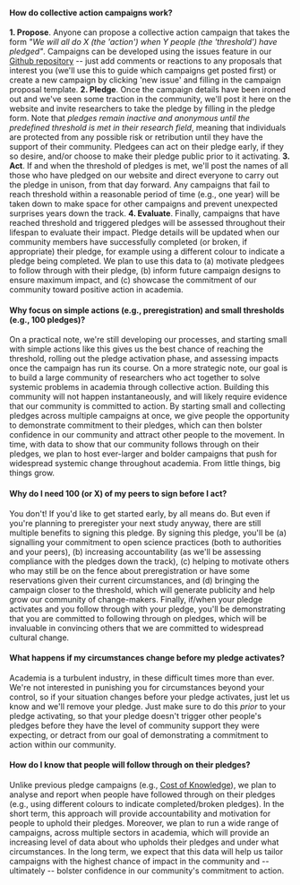 #### How do collective action campaigns work?
**1. Propose**. Anyone can propose a collective action campaign that takes the form *"We will all do X (the 'action') when Y people (the 'threshold') have pledged"*. Campaigns can be developed using the issues feature in our [Github repository](https://github.com/freeourknowledge/website/issues) -- just add comments or reactions to any proposals that interest you (we'll use this to guide which campaigns get posted first) or create a new campaign by clicking 'new issue' and filling in the campaign proposal template. 
**2. Pledge**. Once the campaign details have been ironed out and we've seen some traction in the community, we'll post it here on the website and invite researchers to take the pledge by filling in the pledge form. Note that *pledges remain inactive and anonymous until the predefined threshold is met in their research field*, meaning that individuals are protected from any possible risk or retribution until they have the support of their community. Pledgees can act on their pledge early, if they so desire, and/or choose to make their pledge public prior to it activating.
**3. Act**. If and when the threshold of pledges is met, we'll post the names of all those who have pledged on our website and direct everyone to carry out the pledge in unison, from that day forward. Any campaigns that fail to reach threshold within a reasonable period of time (e.g., one year) will be taken down to make space for other campaigns and prevent unexpected surprises years down the track.
**4. Evaluate**. Finally, campaigns that have reached threshold and triggered pledges will be assessed throughout their lifespan to evaluate their impact. Pledge details will be updated when our community members have successfully completed (or broken, if appropriate) their pledge, for example using a different colour to indicate a pledge being completed. We plan to use this data to (a) motivate pledgees to follow through with their pledge, (b) inform future campaign designs to ensure maximum impact, and (c) showcase the commitment of our community toward positive action in academia.

#### Why focus on simple actions (e.g., preregistration) and small thresholds (e.g., 100 pledges)? 
On a practical note, we're still developing our processes, and starting small with simple actions like this gives us the best chance of reaching the threshold, rolling out the pledge activation phase, and assessing impacts once the campaign has run its course. On a more strategic note, our goal is to build a large community of researchers who act together to solve systemic problems in academia through collective action. Building this community will not happen instantaneously, and will likely require evidence that our community is committed to action. By starting small and collecting pledges across multiple campaigns at once, we give people the opportunity to demonstrate commitment to their pledges, which can then bolster confidence in our community and attract other people to the movement. In time, with data to show that our community follows through on their pledges, we plan to host ever-larger and bolder campaigns that push for widespread systemic change throughout academia. From little things, big things grow. 

#### Why do I need 100 (or X) of my peers to sign before I act? 
You don't! If you'd like to get started early, by all means do. But even if you're planning to preregister your next study anyway, there are still multiple benefits to signing this pledge. By signing this pledge, you'll be (a) signalling your commitment to open science practices (both to authorities and your peers), (b) increasing accountability (as we'll be assessing compliance with the pledges down the track), (c) helping to motivate others who may still be on the fence about preregistration or have some reservations given their current circumstances, and (d) bringing the campaign closer to the threshold, which will generate publicity and help grow our community of change-makers. Finally, if/when your pledge activates and you follow through with your pledge, you'll be demonstrating that you are committed to following through on pledges, which will be invaluable in convincing others that we are committed to widespread cultural change. 

#### What happens if my circumstances change before my pledge activates? 
Academia is a turbulent industry, in these difficult times more than ever. We're not interested in punishing you for circumstances beyond your control, so if your situation changes before your pledge activates, just let us know and we'll remove your pledge. Just make sure to do this *prior* to your pledge activating, so that your pledge doesn't trigger other people's pledges before they have the level of community support they were expecting, or detract from our goal of demonstrating a commitment to action within our community.

#### How do I know that people will follow through on their pledges?
Unlike previous pledge campaigns (e.g., [Cost of Knowledge](http://thecostofknowledge.com/)), we plan to analyse and report when people have followed through on their pledges (e.g., using different colours to indicate completed/broken pledges). In the short term, this approach will provide accountability and motivation for people to uphold their pledges. Moreover, we plan to run a wide range of campaigns, across multiple sectors in academia, which will provide an increasing level of data about who upholds their pledges and under what circumstances. In the long term, we expect that this data will help us tailor campaigns with the highest chance of impact in the community and -- ultimately -- bolster confidence in our community's commitment to action.
